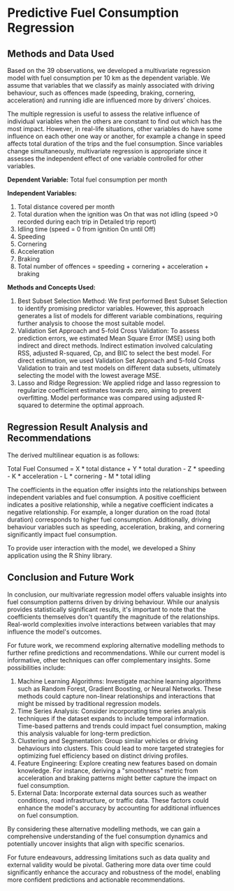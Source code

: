 # Predictive Fuel Consumption Regression

## Methods and Data Used

Based on the 39 observations, we developed a multivariate regression model with fuel consumption per 10 km as the dependent variable. We assume that variables that we classify as mainly associated with driving behaviour, such as offences made (speeding, braking, cornering, acceleration) and running idle are influenced more by drivers’ choices.

The multiple regression is useful to assess the relative influence of individual variables when the others are constant to find out which has the most impact. However, in real-life situations, other variables do have some influence on each other one way or another, for example a change in speed affects total duration of the trips and the fuel consumption. Since variables change simultaneously, multivariate regression is appropriate since it assesses the independent effect of one variable controlled for other variables.

**Dependent Variable:** Total fuel consumption per month

**Independent Variables:**

1. Total distance covered per month
2. Total duration when the ignition was On that was not idling (speed >0 recorded during each trip in Detailed trip report)
3. Idling time (speed = 0 from ignition On until Off)
4. Speeding
5. Cornering
6. Acceleration
7. Braking
8. Total number of offences = speeding + cornering + acceleration + braking

**Methods and Concepts Used:**

1. Best Subset Selection Method: We first performed Best Subset Selection to identify promising predictor variables. However, this approach generates a list of models for different variable combinations, requiring further analysis to choose the most suitable model.
2. Validation Set Approach and 5-fold Cross Validation: To assess prediction errors, we estimated Mean Square Error (MSE) using both indirect and direct methods. Indirect estimation involved calculating RSS, adjusted R-squared, Cp, and BIC to select the best model. For direct estimation, we used Validation Set Approach and 5-fold Cross Validation to train and test models on different data subsets, ultimately selecting the model with the lowest average MSE.
3. Lasso and Ridge Regression: We applied ridge and lasso regression to regularize coefficient estimates towards zero, aiming to prevent overfitting. Model performance was compared using adjusted R-squared to determine the optimal approach.

## Regression Result Analysis and Recommendations

The derived multilinear equation is as follows:

Total Fuel Consumed = X * total distance + Y * total duration -  Z * speeding - K * acceleration - L * cornering - M * total idling

The coefficients in the equation offer insights into the relationships between independent variables and fuel consumption. A positive coefficient indicates a positive relationship, while a negative coefficient indicates a negative relationship. For example, a longer duration on the road (total duration) corresponds to higher fuel consumption. Additionally, driving behaviour variables such as speeding, acceleration, braking, and cornering significantly impact fuel consumption.

To provide user interaction with the model, we developed a Shiny application using the R Shiny library.

## Conclusion and Future Work

In conclusion, our multivariate regression model offers valuable insights into fuel consumption patterns driven by driving behaviour. While our analysis provides statistically significant results, it's important to note that the coefficients themselves don't quantify the magnitude of the relationships. Real-world complexities involve interactions between variables that may influence the model's outcomes.

For future work, we recommend exploring alternative modelling methods to further refine predictions and recommendations. While our current model is informative, other techniques can offer complementary insights. Some possibilities include:

1. Machine Learning Algorithms: Investigate machine learning algorithms such as Random Forest, Gradient Boosting, or Neural Networks. These methods could capture non-linear relationships and interactions that might be missed by traditional regression models.
2. Time Series Analysis: Consider incorporating time series analysis techniques if the dataset expands to include temporal information. Time-based patterns and trends could impact fuel consumption, making this analysis valuable for long-term prediction.
3. Clustering and Segmentation: Group similar vehicles or driving behaviours into clusters. This could lead to more targeted strategies for optimizing fuel efficiency based on distinct driving profiles.
4. Feature Engineering: Explore creating new features based on domain knowledge. For instance, deriving a "smoothness" metric from acceleration and braking patterns might better capture the impact on fuel consumption.
5. External Data: Incorporate external data sources such as weather conditions, road infrastructure, or traffic data. These factors could enhance the model's accuracy by accounting for additional influences on fuel consumption.

By considering these alternative modelling methods, we can gain a comprehensive understanding of the fuel consumption dynamics and potentially uncover insights that align with specific scenarios.

For future endeavours, addressing limitations such as data quality and external validity would be pivotal. Gathering more data over time could significantly enhance the accuracy and robustness of the model, enabling more confident predictions and actionable recommendations.
